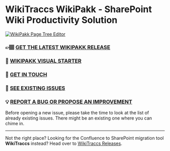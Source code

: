 # WikiTraccs WikiPakk - SharePoint Wiki Productivity Solution

[![WikiPakk Page Tree Editor](https://www.wikitransformationproject.com/docs/wikipakk-reference/wikitraccs-wikipakk-teaser.gif)](https://www.wikitransformationproject.com/docs/wikipakk-reference/wikipakk-quick-start/)

### 👉🏽 [GET THE LATEST WIKIPAKK RELEASE](https://github.com/WikiTransformationProject/wikitraccs-wikipakk-releases/releases)
### 📖 [WIKIPAKK VISUAL STARTER](https://www.wikitransformationproject.com/docs/wikipakk-reference/wikipakk-quick-start)
### 📨 [GET IN TOUCH](https://www.wikitransformationproject.com/contact)
### 🚩 [SEE EXISTING ISSUES](https://github.com/WikiTransformationProject/wikitraccs-wikipakk-releases/issues)
### 💡 [REPORT A BUG OR PROPOSE AN IMPROVEMENT](https://github.com/WikiTransformationProject/wikitraccs-wikipakk-releases/issues/new)

Before opening a new issue, please take the time to look at the list of already existing issues. There might be an existing one where you can chime in.

---

Not the right place? Looking for the Confluence to SharePoint migration tool **WikiTraccs** instead? Head over to [WikiTraccs Releases](https://github.com/WikiTransformationProject/wikitraccs-releases).
